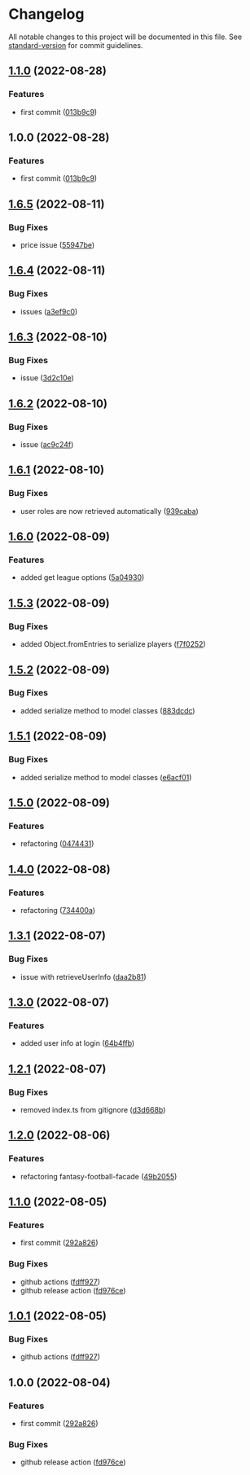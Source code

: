 # Changelog

All notable changes to this project will be documented in this file. See [standard-version](https://github.com/conventional-changelog/standard-version) for commit guidelines.

## [1.1.0](https://github.com/mancioshell/leghe-fantacalcio-client/compare/v1.0.0...v1.1.0) (2022-08-28)


### Features

* first commit ([013b9c9](https://github.com/mancioshell/leghe-fantacalcio-client/commit/013b9c91b5b3e79613d12bdb64f9b5c951b8565e))

## 1.0.0 (2022-08-28)


### Features

* first commit ([013b9c9](https://github.com/mancioshell/leghe-fantacalcio-client/commit/013b9c91b5b3e79613d12bdb64f9b5c951b8565e))

## [1.6.5](https://github.com/mancioshell/fantasy-football-client/compare/v1.6.4...v1.6.5) (2022-08-11)


### Bug Fixes

* price issue ([55947be](https://github.com/mancioshell/fantasy-football-client/commit/55947be8f77bf192135ddfcdf17e4239228a7bf4))

## [1.6.4](https://github.com/mancioshell/fantasy-football-client/compare/v1.6.3...v1.6.4) (2022-08-11)


### Bug Fixes

* issues ([a3ef9c0](https://github.com/mancioshell/fantasy-football-client/commit/a3ef9c0fe91b2933c5dd7446338d569f82d007e5))

## [1.6.3](https://github.com/mancioshell/fantasy-football-client/compare/v1.6.2...v1.6.3) (2022-08-10)


### Bug Fixes

* issue ([3d2c10e](https://github.com/mancioshell/fantasy-football-client/commit/3d2c10e7b527f963958086909a974658523a0580))

## [1.6.2](https://github.com/mancioshell/fantasy-football-client/compare/v1.6.1...v1.6.2) (2022-08-10)


### Bug Fixes

* issue ([ac9c24f](https://github.com/mancioshell/fantasy-football-client/commit/ac9c24f456d667f6b997edf2942047371faa5c36))

## [1.6.1](https://github.com/mancioshell/fantasy-football-client/compare/v1.6.0...v1.6.1) (2022-08-10)


### Bug Fixes

* user roles are now retrieved automatically ([939caba](https://github.com/mancioshell/fantasy-football-client/commit/939caba1df00ee63002478b3680a53acb46829f8))

## [1.6.0](https://github.com/mancioshell/fantasy-football-client/compare/v1.5.3...v1.6.0) (2022-08-09)


### Features

* added get league options ([5a04930](https://github.com/mancioshell/fantasy-football-client/commit/5a049304732bf5f0f19ab419582eeda3aa42de0d))

## [1.5.3](https://github.com/mancioshell/fantasy-football-client/compare/v1.5.2...v1.5.3) (2022-08-09)


### Bug Fixes

* added Object.fromEntries to serialize players ([f7f0252](https://github.com/mancioshell/fantasy-football-client/commit/f7f0252a5cd83956f67815d40f45ea95d85f83da))

## [1.5.2](https://github.com/mancioshell/fantasy-football-client/compare/v1.5.1...v1.5.2) (2022-08-09)


### Bug Fixes

* added serialize method to model classes ([883dcdc](https://github.com/mancioshell/fantasy-football-client/commit/883dcdc7dbb8abacd06eea52a836a11189c96739))

## [1.5.1](https://github.com/mancioshell/fantasy-football-client/compare/v1.5.0...v1.5.1) (2022-08-09)


### Bug Fixes

* added serialize method to model classes ([e6acf01](https://github.com/mancioshell/fantasy-football-client/commit/e6acf019215033b9defe77713d8e40ebf2cf9da4))

## [1.5.0](https://github.com/mancioshell/fantasy-football-client/compare/v1.4.0...v1.5.0) (2022-08-09)


### Features

* refactoring ([0474431](https://github.com/mancioshell/fantasy-football-client/commit/047443112dcf9bdcd9e49bb5eb1605fd7336a3a2))

## [1.4.0](https://github.com/mancioshell/fantasy-football-client/compare/v1.3.1...v1.4.0) (2022-08-08)


### Features

* refactoring ([734400a](https://github.com/mancioshell/fantasy-football-client/commit/734400ace4722faadf838bc472cf5242ddf3054d))

## [1.3.1](https://github.com/mancioshell/fantasy-football-client/compare/v1.3.0...v1.3.1) (2022-08-07)


### Bug Fixes

* issue with retrieveUserInfo ([daa2b81](https://github.com/mancioshell/fantasy-football-client/commit/daa2b816cb54183063f167df61dc071f2dbf7d62))

## [1.3.0](https://github.com/mancioshell/fantasy-football-client/compare/v1.2.1...v1.3.0) (2022-08-07)


### Features

* added user info at login ([64b4ffb](https://github.com/mancioshell/fantasy-football-client/commit/64b4ffbbdba6b2dd0b34a2a9429c24a7d461932d))

## [1.2.1](https://github.com/mancioshell/fantasy-football-client/compare/v1.2.0...v1.2.1) (2022-08-07)


### Bug Fixes

* removed index.ts from gitignore ([d3d668b](https://github.com/mancioshell/fantasy-football-client/commit/d3d668ba47fa65ec01eec59f61537d987c7eed3e))

## [1.2.0](https://github.com/mancioshell/fantasy-football-client/compare/v1.1.0...v1.2.0) (2022-08-06)


### Features

* refactoring fantasy-football-facade ([49b2055](https://github.com/mancioshell/fantasy-football-client/commit/49b205569e28a980f09c5c3d7e80f1b4302616b5))

## [1.1.0](https://github.com/mancioshell/fantasy-football-client/compare/v1.0.1...v1.1.0) (2022-08-05)


### Features

* first commit ([292a826](https://github.com/mancioshell/fantasy-football-client/commit/292a8268012468f44e0af0640dd3733e409c029f))


### Bug Fixes

* github actions ([fdff927](https://github.com/mancioshell/fantasy-football-client/commit/fdff9274d879480ac616e30aff4ae6dd49b5a561))
* github release action ([fd976ce](https://github.com/mancioshell/fantasy-football-client/commit/fd976cec6a13f0dfe30f63e424d3d02bd95ef52a))

## [1.0.1](https://github.com/mancioshell/fantasy-football-client/compare/v1.0.0...v1.0.1) (2022-08-05)


### Bug Fixes

* github actions ([fdff927](https://github.com/mancioshell/fantasy-football-client/commit/fdff9274d879480ac616e30aff4ae6dd49b5a561))

## 1.0.0 (2022-08-04)


### Features

* first commit ([292a826](https://github.com/mancioshell/fantasy-football-client/commit/292a8268012468f44e0af0640dd3733e409c029f))


### Bug Fixes

* github release action ([fd976ce](https://github.com/mancioshell/fantasy-football-client/commit/fd976cec6a13f0dfe30f63e424d3d02bd95ef52a))
